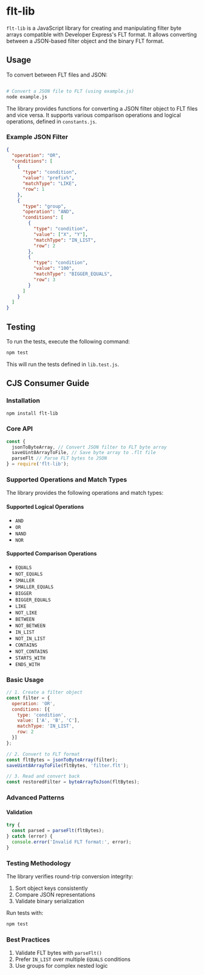 # flt-lib

`flt-lib` is a JavaScript library for creating and manipulating filter byte arrays compatible with Developer Express's FLT format. It allows converting between a JSON-based filter object and the binary FLT format.

## Usage

To convert between FLT files and JSON:

```bash

# Convert a JSON file to FLT (using example.js)
node example.js
```

The library provides functions for converting a JSON filter object to FLT files and vice versa. It supports various comparison operations and logical operations, defined in `constants.js`.

### Example JSON Filter

```json
{
  "operation": "OR",
  "conditions": [
    {
      "type": "condition",
      "value": "prefix%",
      "matchType": "LIKE",
      "row": 1
    },
    {
      "type": "group",
      "operation": "AND",
      "conditions": [
        {
          "type": "condition",
          "value": ["X", "Y"],
          "matchType": "IN_LIST",
          "row": 2
        },
        {
          "type": "condition",
          "value": "100",
          "matchType": "BIGGER_EQUALS",
          "row": 3
        }
      ]
    }
  ]
}
```

## Testing

To run the tests, execute the following command:

```bash
npm test
```

This will run the tests defined in `lib.test.js`.

## CJS Consumer Guide

### Installation
```bash
npm install flt-lib
```

### Core API
```js
const {
  jsonToByteArray, // Convert JSON filter to FLT byte array
  saveUint8ArrayToFile, // Save byte array to .flt file
  parseFlt // Parse FLT bytes to JSON
} = require('flt-lib');
```

### Supported Operations and Match Types
The library provides the following operations and match types:

#### Supported Logical Operations
- `AND`
- `OR`
- `NAND`
- `NOR`

#### Supported Comparison Operations
- `EQUALS`
- `NOT_EQUALS`
- `SMALLER`
- `SMALLER_EQUALS`
- `BIGGER`
- `BIGGER_EQUALS`
- `LIKE`
- `NOT_LIKE`
- `BETWEEN`
- `NOT_BETWEEN`
- `IN_LIST`
- `NOT_IN_LIST`
- `CONTAINS`
- `NOT_CONTAINS`
- `STARTS_WITH`
- `ENDS_WITH`

### Basic Usage
```js
// 1. Create a filter object
const filter = {
  operation: 'OR',
  conditions: [{
    type: 'condition',
    value: ['A', 'B', 'C'],
    matchType: 'IN_LIST',
    row: 2
  }]
};

// 2. Convert to FLT format
const fltBytes = jsonToByteArray(filter);
saveUint8ArrayToFile(fltBytes, 'filter.flt');

// 3. Read and convert back
const restoredFilter = byteArrayToJson(fltBytes);
```

### Advanced Patterns

#### Validation
```js
try {
  const parsed = parseFlt(fltBytes);
} catch (error) {
  console.error('Invalid FLT format:', error);
}
```

### Testing Methodology
The library verifies round-trip conversion integrity:
1. Sort object keys consistently
2. Compare JSON representations
3. Validate binary serialization

Run tests with:
```bash
npm test
```

### Best Practices
1. Validate FLT bytes with `parseFlt()`
2. Prefer `IN_LIST` over multiple `EQUALS` conditions
3. Use groups for complex nested logic